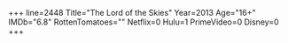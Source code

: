 +++
line=2448
Title="The Lord of the Skies"
Year=2013
Age="16+"
IMDb="6.8"
RottenTomatoes=""
Netflix=0
Hulu=1
PrimeVideo=0
Disney=0
+++

